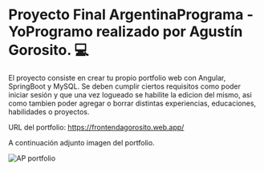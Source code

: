 # Proyecto Final ArgentinaPrograma - YoProgramo realizado por Agustín Gorosito. 💻​
El proyecto consiste en crear tu propio portfolio web con Angular, SpringBoot y MySQL. Se deben cumplir ciertos requisitos como poder iniciar sesión y que una vez logueado se habilite la edicion del mismo, asi como tambien poder agregar o borrar distintas experiencias, educaciones, habilidades o proyectos.

URL del portfolio: https://frontendagorosito.web.app/

A continuación adjunto imagen del portfolio.

![AP portfolio](https://imagizer.imageshack.com/img924/1903/0Qv8aU.png)

